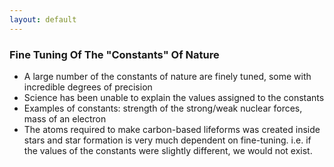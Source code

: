 ```yaml
---
layout: default
---
```


### Fine Tuning Of The "Constants" Of Nature

- A large number of the constants of nature are finely tuned, some with incredible degrees of precision
- Science has been unable to explain the values assigned to the constants
- Examples of constants: strength of the strong/weak nuclear forces, mass of an electron
- The atoms required to make carbon-based lifeforms was created inside stars and star formation is very much
  dependent on fine-tuning. i.e. if the values of the constants were slightly different, we would not exist.